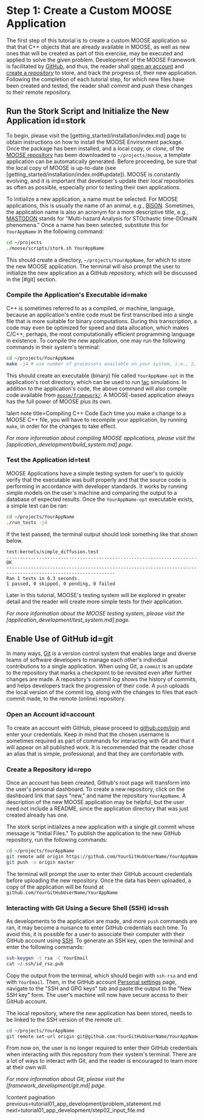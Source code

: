 # Step 1: Create a Custom MOOSE Application

The first step of this tutorial is to create a custom MOOSE application so that that C++ objects that are already available in MOOSE, as well as new ones that will be created as part of this exercise, may be executed and applied to solve the given problem. Development of the MOOSE Framework is facilitated by [GitHub](https://github.com), and thus, the reader shall [open an account](#account) and [create a *repository*](#repo) to store, and track the progress of, their new application. Following the completion of each tutorial step, for which new files have been created and tested, the reader shall *commit* and *push* these changes to their remote repository.

## Run the Stork Script and Initialize the New Application id=stork

To begin, please visit the [getting_started/installation/index.md] page to obtain instructions on how to install the MOOSE Environment package. Once the package has been installed, and a local copy, or *clone*, of the [MOOSE repository](https://github.com/idaholab/moose) has been downloaded to `~/projects/moose`, a template application can be automatically generated. Before proceeding, be sure that the local copy of MOOSE is up-to-date (see [getting_started/installation/index.md#update]). MOOSE is constantly evolving, and it is important that developer's update their local repositories as often as possible, especially prior to testing their own applications.

To initialize a new application, a name must be selected. For MOOSE applications, this is usually the name of an animal, e.g., [BISON](https://mooseframework.org/bison/). Sometimes, the application name is also an acronym for a more descriptive title, e.g., [MASTODON](https://mooseframework.org/mastodon/) stands for "Multi-hazard Analysis for STOchastic time-DOmaiN phenomena." Once a name has been selected, substitute this for `YourAppName` in the following command:

```bash
cd ~/projects
./moose/scripts/stork.sh YourAppName
```

This should create a directory, `~/projects/YourAppName`, for which to store the new MOOSE application. The terminal will also prompt the user to initialize the new application as a GitHub repository, which will be discussed in the [#git] section.

### Compile the Application's Executable id=make

C++ is sometimes referred to as a compiled, or machine, language, because an application's entire code must be first transcribed into a single file that is more suitable for binary computations. During this transcription, a code may even be optimized for speed and data allocation, which makes C/C++, perhaps, the most computationally efficient programming language in existence. To compile the new application, one may run the following commands in their system's terminal:

```bash
cd ~/projects/YourAppName
make -j4 # use number of processors available on your system, i.e., 2, 4, ..., 12, or <N_procs>
```

This should create an executable (binary) file called `YourAppName-opt` in the application's root directory, which can be used to run [!ac](FE) simulations. In addition to the application's code, the above command will also compile code available from [`moose/framework/`](https://github.com/idaholab/moose/tree/master/framework). A MOOSE-based application always has the full power of MOOSE plus its own.

!alert note title=Compiling C++ Code
Each time you make a change to a MOOSE C++ file, you will have to recompile your application, by running `make`, in order for the changes to take effect.

*For more information about compiling MOOSE applications, please visit the [application_development/build_system.md] page.*

### Test the Application id=test

MOOSE Applications have a simple testing system for user's to quickly verify that the executable was built properly and that the source code is performing in accordance with developer standards. It works by running simple models on the user's machine and comparing the output to a database of expected results. Once the `YourAppName-opt` executable exists, a simple test can be ran:

```bash
cd ~/projects/YourAppName
./run_tests -j4
```

If the test passed, the terminal output should look something like that shown below.

```
test:kernels/simple_diffusion.test ........................................................................ OK
--------------------------------------------------------------------------------------------------------------
Ran 1 tests in 0.3 seconds.
1 passed, 0 skipped, 0 pending, 0 failed
```

<!--Can I make this code colored somehow? The "OK" should be green-->

Later in this tutorial, MOOSE's testing system will be explored in greater detail and the reader will create more simple tests for their application.

*For more information about the MOOSE testing system, please visit the [application_development/test_system.md] page.*

## Enable Use of GitHub id=git

In many ways, [Git](https://git-scm.com) is a version control system that enables large and diverse teams of software developers to manage each other's individual contributions to a single application. When using Git, a `commit` is an update to the repository that marks a checkpoint to be revisited even after further changes are made. A repository's *commit log* shows the history of commits, and helps developers track the progression of their code. A `push` uploads the local version of the commit log, along with the changes to files that each commit made, to the remote (online) repository.

### Open an Account id=account

To create an account with GitHub, please proceed to [github.com/join](https://github.com/join) and enter your credentials. Keep in mind that the chosen username is sometimes required as part of commands for interacting with Git and that it will appear on all published work. It is recommended that the reader chose an alias that is simple, professional, and that they are comfortable with.

### Create a Repository id=repo

Once an account has been created, Github's root page will transform into the user's personal dashboard. To create a new repository, click on the dashboard link that says "new," and name the repository `YourAppName`. A description of the new MOOSE application may be helpful, but the user need not include a README, since the application directory that was just created already has one.

The stork script initializes a new application with a single git commit whose message is "Initial Files." To publish the application to the new GitHub repository, run the following commands:

```bash
cd ~/projects/YourAppName
git remote add origin https://github.com/YourGitHubUserName/YourAppName
git push -u origin master
```

The terminal will prompt the user to enter their GitHub account credentials before uploading the new repository. Once the data has been uploaded, a copy of the application will be found at `github.com/YourGitHubUserName/YourAppName`

### Interacting with Git Using a Secure Shell (SSH) id=ssh

As developments to the application are made, and more `push` commands are ran, it may become a nuisance to enter GitHub credentials each time. To avoid this, it is possible for a user to associate their computer with their GitHub account using [SSH](https://www.ssh.com/ssh/). To generate an SSH key, open the terminal and enter the following commands:

```bash
ssh-keygen -t rsa -C YourEmail
cat ~/.ssh/id_rsa.pub
```

Copy the output from the terminal, which should begin with `ssh-rsa` and end with `YourEmail`. Then, in the GitHub account [Personal settings](https://github.com/settings/profile) page, navigate to the "SSH and GPG keys" tab and paste the output to the "New SSH key" form. The user's machine will now have secure access to their GitHub account.

The local repository, where the new application has been stored, needs to be linked to the SSH version of the remote url:

```bash
cd ~/projects/YourAppName
git remote set-url origin git@github.com:YourGitHubUserName/YourAppName.git
```

From now on, the user is no longer required to enter their GitHub credentials when interacting with this repository from their system's terminal. There are a lot of ways to interact with Git, and the reader is encouraged to learn more at their own will.

*For more information about Git, please visit the [framework_development/git.md] page.*

!content pagination previous=tutorial01_app_development/problem_statement.md
                    next=tutorial01_app_development/step02_input_file.md
